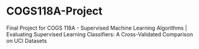 # COGS118A-Project
Final Project for COGS 118A - Supervised Machine Learning Algorithms | Evaluating Supervised Learning Classifiers: A Cross-Validated Comparison on UCI Datasets

